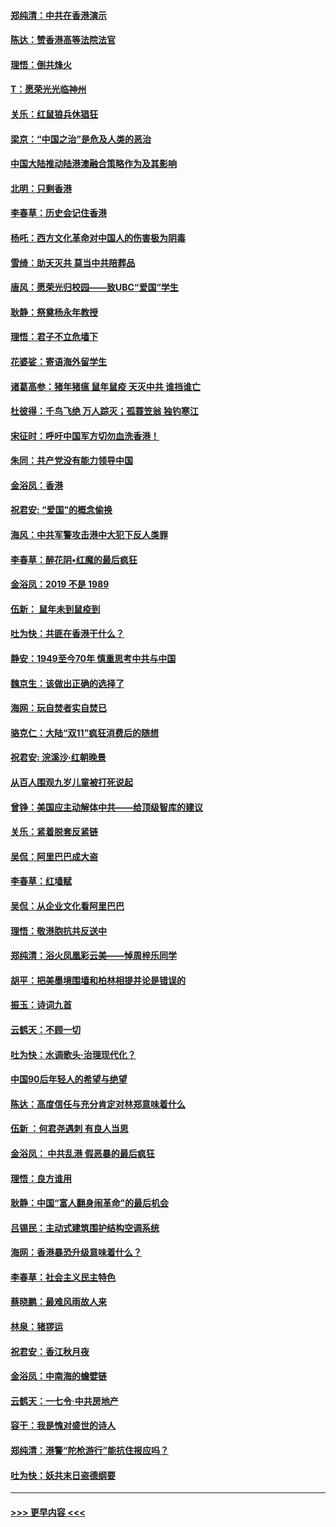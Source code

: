 #### [郑纯清：中共在香港演示](../pages/nsc993/n11670539.md?t=11221144) 
#### [陈达：赞香港高等法院法官](../pages/nsc993/n11669542.md?t=11221144) 
#### [理悟：倒共烽火](../pages/nsc993/n11668844.md?t=11221144) 
#### [T：愿荣光光临神州](../pages/nsc993/n11668421.md?t=11221144) 
#### [关乐：红鼠狼兵休猖狂](../pages/nsc993/n11668378.md?t=11221144) 
#### [梁京：“中国之治”是危及人类的恶治](../pages/nsc993/n11668328.md?t=11221144) 
#### [中国大陆推动陆港澳融合策略作为及其影响](../pages/nsc993/n11668157.md?t=11221144) 
#### [北明：只剩香港](../pages/nsc993/n11668002.md?t=11221144) 
#### [李春草：历史会记住香港](../pages/nsc993/n11667927.md?t=11221144) 
#### [杨吒：西方文化革命对中国人的伤害极为阴毒](../pages/nsc993/n11664521.md?t=11221144) 
#### [雪绮：助天灭共 莫当中共陪葬品](../pages/nsc993/n11662650.md?t=11221144) 
#### [唐风：愿荣光归校园——致UBC“爱国”学生](../pages/nsc993/n11662194.md?t=11221144) 
#### [耿静：祭奠杨永年教授](../pages/nsc993/n11662514.md?t=11221144) 
#### [理悟：君子不立危墙下](../pages/nsc993/n11662172.md?t=11221144) 
#### [花婆娑：寄语海外留学生](../pages/nsc993/n11662121.md?t=11221144) 
#### [诸葛高参：猪年猪瘟 鼠年鼠疫 天灭中共 谁挡谁亡](../pages/nsc993/n11661980.md?t=11221144) 
#### [杜彼得：千鸟飞绝 万人踪灭；孤蓑笠翁 独钓寒江](../pages/nsc993/n11661170.md?t=11221144) 
#### [宋征时：呼吁中国军方切勿血洗香港！](../pages/nsc993/n11415318.md?t=11221144) 
#### [朱同：共产党没有能力领导中国](../pages/nsc993/n11660421.md?t=11221144) 
#### [金浴凤：香港](../pages/nsc993/n11660419.md?t=11221144) 
#### [祝君安: “爱国”的概念偷换](../pages/nsc993/n11659706.md?t=11221144) 
#### [海风：中共军警攻击港中大犯下反人类罪](../pages/nsc993/n11659632.md?t=11221144) 
#### [李春草：醉花阴•红魔的最后疯狂](../pages/nsc993/n11659287.md?t=11221144) 
#### [金浴凤：2019 不是 1989](../pages/nsc993/n11657663.md?t=11221144) 
#### [伍新： 鼠年未到鼠疫到](../pages/nsc993/n11655098.md?t=11221144) 
#### [吐为快：共匪在香港干什么？](../pages/nsc993/n11654891.md?t=11221144) 
#### [静安：1949至今70年 慎重思考中共与中国](../pages/nsc993/n11651244.md?t=11221144) 
#### [魏京生：该做出正确的选择了](../pages/nsc993/n11653084.md?t=11221144) 
#### [海网：玩自焚者实自焚已](../pages/nsc993/n11652423.md?t=11221144) 
#### [骆克仁：大陆“双11”疯狂消费后的随想](../pages/nsc993/n11652305.md?t=11221144) 
#### [祝君安: 浣溪沙·红朝晚景](../pages/nsc993/n11652258.md?t=11221144) 
#### [从百人围观九岁儿童被打死说起](../pages/nsc993/n11651030.md?t=11221144) 
#### [曾铮：美国应主动解体中共——给顶级智库的建议](../pages/nsc993/n11649888.md?t=11221144) 
#### [关乐：紧着脱套反紧链](../pages/nsc993/n11649069.md?t=11221144) 
#### [吴侃：阿里巴巴成大盗](../pages/nsc993/n11645523.md?t=11221144) 
#### [李春草：红墙赋](../pages/nsc993/n11646389.md?t=11221144) 
#### [吴侃：从企业文化看阿里巴巴](../pages/nsc993/n11645476.md?t=11221144) 
#### [理悟：敬港胞抗共反送中](../pages/nsc993/n11645466.md?t=11221144) 
#### [郑纯清：浴火凤凰彩云美——悼周梓乐同学](../pages/nsc993/n11645155.md?t=11221144) 
#### [胡平：把美墨境围墙和柏林相提并论是错误的](../pages/nsc993/n11645134.md?t=11221144) 
#### [振玉：诗词九首](../pages/nsc993/n11644081.md?t=11221144) 
#### [云鹤天：不顾一切](../pages/nsc993/n11643508.md?t=11221144) 
#### [吐为快：水调歌头·治理现代化？](../pages/nsc993/n11643485.md?t=11221144) 
#### [中国90后年轻人的希望与绝望](../pages/nsc993/n11642317.md?t=11221144) 
#### [陈达：高度信任与充分肯定对林郑意味着什么](../pages/nsc993/n11641441.md?t=11221144) 
#### [伍新 ：何君尧遇刺 有良人当思](../pages/nsc993/n11641503.md?t=11221144) 
#### [金浴凤： 中共乱港  假恶暴的最后疯狂](../pages/nsc993/n11641495.md?t=11221144) 
#### [理悟：良方谁用](../pages/nsc993/n11641463.md?t=11221144) 
#### [耿静：中国“富人翻身闹革命”的最后机会](../pages/nsc993/n11640655.md?t=11221144) 
#### [吕锡民：主动式建筑围护结构空调系统](../pages/nsc993/n11640168.md?t=11221144) 
#### [海网：香港暴恐升级意味着什么？](../pages/nsc993/n11635904.md?t=11221144) 
#### [李春草：社会主义民主特色](../pages/nsc993/n11634657.md?t=11221144) 
#### [蔡晓鹏：最难风雨故人来](../pages/nsc993/n11633145.md?t=11221144) 
#### [林泉：猪猡运](../pages/nsc993/n11631469.md?t=11221144) 
#### [祝君安：香江秋月夜](../pages/nsc993/n11631440.md?t=11221144) 
#### [金浴凤：中南海的蟾嬖链](../pages/nsc993/n11631290.md?t=11221144) 
#### [云鹤天：一七令·中共房地产](../pages/nsc993/n11630084.md?t=11221144) 
#### [容干：我是愧对盛世的诗人](../pages/nsc993/n11630059.md?t=11221144) 
#### [郑纯清：港警“陀枪游行”能抗住报应吗？](../pages/nsc993/n11629999.md?t=11221144) 
#### [吐为快：妖共末日盗德纲要](../pages/nsc993/n11628610.md?t=11221144) 

----
#### [ >>> 更早内容 <<< ](../indexes/nsc993-earlier.md)
